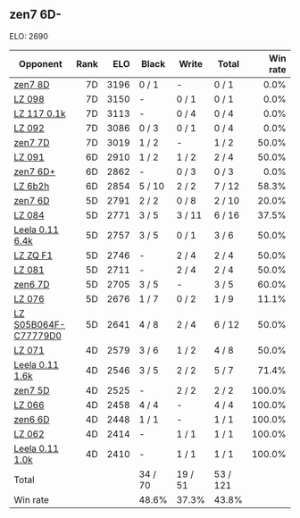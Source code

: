 ## zen7 6D- ##

ELO: 2690

Opponent | Rank | ELO | Black | Write | Total | Win rate
---------|-----:|----:|-------|-------|-------|-------:
[zen7 8D](zen7%208D.md) | 7D | 3196 | 0 / 1 | - | 0 / 1 | 0.0%
[LZ 098](LZ%20098.md) | 7D | 3150 | - | 0 / 1 | 0 / 1 | 0.0%
[LZ 117 0.1k](LZ%20117%200.1k.md) | 7D | 3113 | - | 0 / 4 | 0 / 4 | 0.0%
[LZ 092](LZ%20092.md) | 7D | 3086 | 0 / 3 | 0 / 1 | 0 / 4 | 0.0%
[zen7 7D](zen7%207D.md) | 7D | 3019 | 1 / 2 | - | 1 / 2 | 50.0%
[LZ 091](LZ%20091.md) | 6D | 2910 | 1 / 2 | 1 / 2 | 2 / 4 | 50.0%
[zen7 6D+](zen7%206D+.md) | 6D | 2862 | - | 0 / 3 | 0 / 3 | 0.0%
[LZ 6b2h](LZ%206b2h.md) | 6D | 2854 | 5 / 10 | 2 / 2 | 7 / 12 | 58.3%
[zen7 6D](zen7%206D.md) | 5D | 2791 | 2 / 2 | 0 / 8 | 2 / 10 | 20.0%
[LZ 084](LZ%20084.md) | 5D | 2771 | 3 / 5 | 3 / 11 | 6 / 16 | 37.5%
[Leela 0.11 6.4k](Leela%200.11%206.4k.md) | 5D | 2757 | 3 / 5 | 0 / 1 | 3 / 6 | 50.0%
[LZ ZQ F1](LZ%20ZQ%20F1.md) | 5D | 2746 | - | 2 / 4 | 2 / 4 | 50.0%
[LZ 081](LZ%20081.md) | 5D | 2711 | - | 2 / 4 | 2 / 4 | 50.0%
[zen6 7D](zen6%207D.md) | 5D | 2705 | 3 / 5 | - | 3 / 5 | 60.0%
[LZ 076](LZ%20076.md) | 5D | 2676 | 1 / 7 | 0 / 2 | 1 / 9 | 11.1%
[LZ S05B064F-C77779D0](LZ%20S05B064F-C77779D0.md) | 5D | 2641 | 4 / 8 | 2 / 4 | 6 / 12 | 50.0%
[LZ 071](LZ%20071.md) | 4D | 2579 | 3 / 6 | 1 / 2 | 4 / 8 | 50.0%
[Leela 0.11 1.6k](Leela%200.11%201.6k.md) | 4D | 2546 | 3 / 5 | 2 / 2 | 5 / 7 | 71.4%
[zen7 5D](zen7%205D.md) | 4D | 2525 | - | 2 / 2 | 2 / 2 | 100.0%
[LZ 066](LZ%20066.md) | 4D | 2458 | 4 / 4 | - | 4 / 4 | 100.0%
[zen6 6D](zen6%206D.md) | 4D | 2448 | 1 / 1 | - | 1 / 1 | 100.0%
[LZ 062](LZ%20062.md) | 4D | 2414 | - | 1 / 1 | 1 / 1 | 100.0%
[Leela 0.11 1.0k](Leela%200.11%201.0k.md) | 4D | 2410 | - | 1 / 1 | 1 / 1 | 100.0%
Total | | | 34 / 70 | 19 / 51 | 53 / 121 | 
Win rate| | | 48.6% | 37.3% | 43.8% | 
